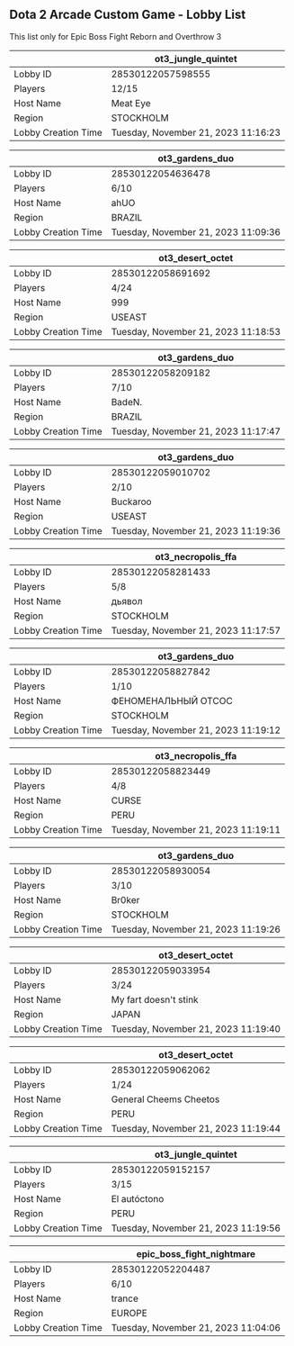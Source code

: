 ## Dota 2 Arcade Custom Game - Lobby List

This list only for Epic Boss Fight Reborn and Overthrow 3

|  | ot3_jungle_quintet |
| ------ | ------ |
| Lobby ID | 28530122057598555 |
| Players | 12/15 |
| Host Name | Meat Eye |
| Region | STOCKHOLM |
| Lobby Creation Time | Tuesday, November 21, 2023 11:16:23 |


|  | ot3_gardens_duo |
| ------ | ------ |
| Lobby ID | 28530122054636478 |
| Players | 6/10 |
| Host Name | ahUO |
| Region | BRAZIL |
| Lobby Creation Time | Tuesday, November 21, 2023 11:09:36 |


|  | ot3_desert_octet |
| ------ | ------ |
| Lobby ID | 28530122058691692 |
| Players | 4/24 |
| Host Name | 999 |
| Region | USEAST |
| Lobby Creation Time | Tuesday, November 21, 2023 11:18:53 |


|  | ot3_gardens_duo |
| ------ | ------ |
| Lobby ID | 28530122058209182 |
| Players | 7/10 |
| Host Name | BadeN. |
| Region | BRAZIL |
| Lobby Creation Time | Tuesday, November 21, 2023 11:17:47 |


|  | ot3_gardens_duo |
| ------ | ------ |
| Lobby ID | 28530122059010702 |
| Players | 2/10 |
| Host Name | Buckaroo |
| Region | USEAST |
| Lobby Creation Time | Tuesday, November 21, 2023 11:19:36 |


|  | ot3_necropolis_ffa |
| ------ | ------ |
| Lobby ID | 28530122058281433 |
| Players | 5/8 |
| Host Name | дьявол |
| Region | STOCKHOLM |
| Lobby Creation Time | Tuesday, November 21, 2023 11:17:57 |


|  | ot3_gardens_duo |
| ------ | ------ |
| Lobby ID | 28530122058827842 |
| Players | 1/10 |
| Host Name | ФЕНОМЕНАЛЬНЫЙ ОТСОС |
| Region | STOCKHOLM |
| Lobby Creation Time | Tuesday, November 21, 2023 11:19:12 |


|  | ot3_necropolis_ffa |
| ------ | ------ |
| Lobby ID | 28530122058823449 |
| Players | 4/8 |
| Host Name | CURSE |
| Region | PERU |
| Lobby Creation Time | Tuesday, November 21, 2023 11:19:11 |


|  | ot3_gardens_duo |
| ------ | ------ |
| Lobby ID | 28530122058930054 |
| Players | 3/10 |
| Host Name | Br0ker |
| Region | STOCKHOLM |
| Lobby Creation Time | Tuesday, November 21, 2023 11:19:26 |


|  | ot3_desert_octet |
| ------ | ------ |
| Lobby ID | 28530122059033954 |
| Players | 3/24 |
| Host Name | My fart doesn't stink |
| Region | JAPAN |
| Lobby Creation Time | Tuesday, November 21, 2023 11:19:40 |


|  | ot3_desert_octet |
| ------ | ------ |
| Lobby ID | 28530122059062062 |
| Players | 1/24 |
| Host Name | General Cheems Cheetos |
| Region | PERU |
| Lobby Creation Time | Tuesday, November 21, 2023 11:19:44 |


|  | ot3_jungle_quintet |
| ------ | ------ |
| Lobby ID | 28530122059152157 |
| Players | 3/15 |
| Host Name | El autóctono |
| Region | PERU |
| Lobby Creation Time | Tuesday, November 21, 2023 11:19:56 |


|  | epic_boss_fight_nightmare |
| ------ | ------ |
| Lobby ID | 28530122052204487 |
| Players | 6/10 |
| Host Name | trance |
| Region | EUROPE |
| Lobby Creation Time | Tuesday, November 21, 2023 11:04:06 |


